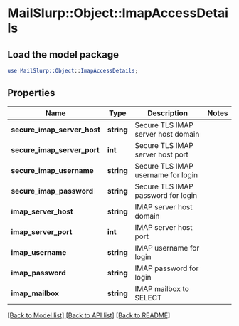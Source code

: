 # MailSlurp::Object::ImapAccessDetails

## Load the model package
```perl
use MailSlurp::Object::ImapAccessDetails;
```

## Properties
Name | Type | Description | Notes
------------ | ------------- | ------------- | -------------
**secure_imap_server_host** | **string** | Secure TLS IMAP server host domain | 
**secure_imap_server_port** | **int** | Secure TLS IMAP server host port | 
**secure_imap_username** | **string** | Secure TLS IMAP username for login | 
**secure_imap_password** | **string** | Secure TLS IMAP password for login | 
**imap_server_host** | **string** | IMAP server host domain | 
**imap_server_port** | **int** | IMAP server host port | 
**imap_username** | **string** | IMAP username for login | 
**imap_password** | **string** | IMAP password for login | 
**imap_mailbox** | **string** | IMAP mailbox to SELECT | 

[[Back to Model list]](../README#documentation-for-models) [[Back to API list]](../README#documentation-for-api-endpoints) [[Back to README]](../README)


